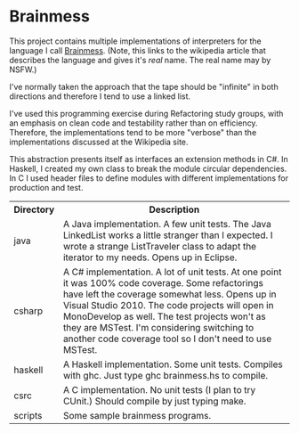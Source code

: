 Brainmess
=========

This project contains multiple implementations of interpreters for the language
I call [Brainmess](http://en.wikipedia.org/wiki/Brainfuck). (Note, this links
to the wikipedia article that describes the language and gives it's *real*
name. The real name may by NSFW.)

I've normally taken the approach that the tape should be "infinite" in
both directions and therefore I tend to use a linked list.

I've used this programming exercise during Refactoring study groups, with
an emphasis on clean code and testability rather than on 
efficiency. Therefore, the implementations tend to be more "verbose" than
the implementations discussed at the Wikipedia site.

This abstraction presents itself as interfaces an extension methods in C#.
In Haskell, I created my own class to break the module circular dependencies.
In C I used header files to define modules with different implementations for
production and test.

<table>
    <tr>
        <th>Directory</th><th>Description</th>
    </tr>
    <tr>
        <td>java</td><td>A Java implementation. A few unit tests.
        The Java LinkedList works a little stranger than I expected.
        I wrote a strange ListTraveler class to adapt the iterator
        to my needs. Opens up in Eclipse.</td>
    </tr>
    <tr>
        <td>csharp</td><td>A C# implementation. A lot of unit tests. At one
        point it was 100% code coverage. Some refactorings have left
        the coverage somewhat less. Opens up in Visual Studio 2010. The
        code projects will open in MonoDevelop as well. The test projects
        won't as they are MSTest. I'm considering switching to another
        code coverage tool so I don't need to use MSTest.</td>
    </tr>
    <tr>
        <td>haskell</td><td>A Haskell implementation. Some unit tests.
        Compiles with ghc. Just type ghc brainmess.hs to compile.</td>
    </tr>
    <tr>
        <td>csrc</td><td>A C implementation. No unit tests (I plan to
        try CUnit.) Should compile by just typing make.</td>
    </tr>
    <tr>
        <td>scripts</td><td>Some sample brainmess programs.</td>
    </tr>
</table>
